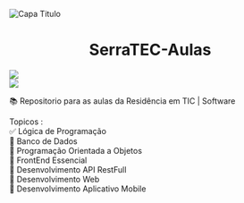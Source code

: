 ![Capa Titulo](https://github.com/Monerat/SerraTEC-Aulas/assets/28157444/05864767-3f0a-4cea-a0aa-1afdbf1e1672)
<h1 align="center"> SerraTEC-Aulas </h1>
<p align="left">
<img loading="lazy" src="http://img.shields.io/static/v1?label=STATUS&message=Cursando&color=GREEN&style=for-the-badge"/>
<br>
<img loading="lazy" src="https://img.shields.io/badge/Linguagem-Portugol-blue"/>
</p>

:books: Repositorio para as aulas da Residência em TIC | Software

Topicos :
<br>
  :white_check_mark:  Lógica de Programação<br>
  :black_square_button:  Banco de Dados<br>
  :black_square_button:  Programação Orientada a Objetos<br>
  :black_square_button:  FrontEnd Essencial<br>
  :black_square_button:  Desenvolvimento API RestFull<br>
  :black_square_button:  Desenvolvimento Web<br>
  :black_square_button:  Desenvolvimento Aplicativo Mobile<br>
